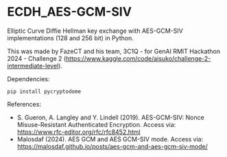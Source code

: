 # ECDH_AES-GCM-SIV
Elliptic Curve Diffie Hellman key exchange with AES-GCM-SIV implementations (128 and 256 bit) in Python.

This was made by FazeCT and his team, 3C1Q - for GenAI RMIT Hackathon 2024 - Challenge 2 (https://www.kaggle.com/code/aisuko/challenge-2-intermediate-level). 

Dependencies:
```
pip install pycryptodome
```

References:
- S. Gueron, A. Langley and Y. Lindell (2019). AES-GCM-SIV: Nonce Misuse-Resistant Authenticated Encryption. Access via: https://www.rfc-editor.org/rfc/rfc8452.html
- Malosdaf (2024). AES GCM and AES GCM-SIV mode. Access via: https://malosdaf.github.io/posts/aes-gcm-and-aes-gcm-siv-mode/

